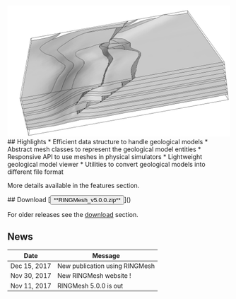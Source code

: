 <div class="col-md-6" features markdown="1">
<img src="img/overthrust.png" alt="logo" style="heigth: 200;"/>
## Highlights
* Efficient data structure to handle geological models
* Abstract mesh classes to represent the geological model entities
* Responsive API to use meshes in physical simulators
* Lightweight geological model viewer
* Utilities to convert geological models into different file format

More details available in the features section.
</div>

<div class="col-md-6" news-table markdown="1">
## Download
[<button type="button" class="btn btn-success">
**RINGMesh_v5.0.0.zip**
</button>]()

For older releases see the [download](download.md) section.
## News

Date         | Message
------------ | -----------------------------------------------------------------
Dec 15, 2017 | New publication using RINGMesh 
Nov 30, 2017 | New RINGMesh website !
Nov 11, 2017 | RINGMesh 5.0.0 is out
</div>
